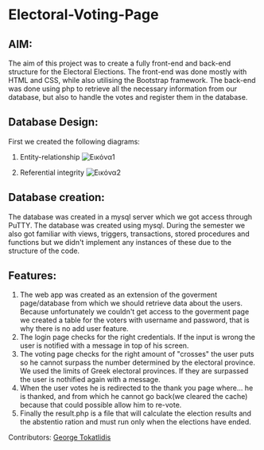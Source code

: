 # Electoral-Voting-Page

## AIM:
  The aim of this project was to create a fully front-end and back-end structure for the Electoral Elections. The front-end was done mostly with HTML and CSS,
  while also utilising the Bootstrap framework. The back-end was done using php to retrieve all the necessary information from our database, but also to handle the votes and register them in the database.

## Database Design:
  First we created the following diagrams: 
  1) Entity-relationship
![Εικόνα1](https://github.com/MichalisTsak/Electoral-Voting-Page/assets/104669614/994c399d-930e-46bd-b180-7fd3435764a5)

  2) Referential integrity
     ![Εικόνα2](https://github.com/MichalisTsak/Electoral-Voting-Page/assets/104669614/fc8a0226-bfd5-42d9-8252-c9a762f6851b)

## Database creation:
  The database was created in a mysql server which we got access through PuTTY. The database was created using mysql. During the semester we also got familiar with views, triggers, transactions, stored procedures and functions but we didn't implement any instances of these due to the structure of the code.

## Features:
1) The web app was created as an extension of the goverment page/database from which we should retrieve data about the users. Because unfortunately we couldn't get access to the goverment page we created a table for the voters with username and password, that is why there is no add user feature.
2) The login page checks for the right credentials. If the input is wrong the user is notified with a message in top of his screen.
3) The voting page checks for the right amount of "crosses" the user puts so he cannot surpass the number determined by the electoral province. We used the limits of Greek electoral provinces. If they are surpassed the user is nothified again with a message.
4) When the user votes he is redirected to the thank you page where... he is thanked, and from which he cannot go back(we cleared the cache) because that could possible allow him to re-vote.
5) Finally the result.php is a file that will calculate the election results and the abstentio ration and must run only when the elections have ended.

Contributors: [George Tokatlidis](https://github.com/george-toka)
